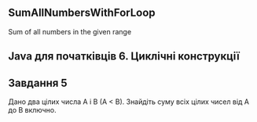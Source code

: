 ## SumAllNumbersWithForLoop
Sum of all numbers in the given range
## Java для початківців 6. Циклічні конструкції

## Завдання 5
Дано два цілих числа A і B (A < B). Знайдіть суму всіх цілих чисел від A до B включно. 
